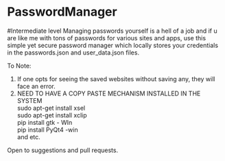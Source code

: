 # PasswordManager
#Intermediate level
Managing passwords yourself is a hell of a job and if u are like me with tons of passwords for various sites and apps, use this simple yet secure password manager which locally stores your credentials in the passwords.json and user_data.json files.

To Note:
1.  If one opts for seeing the saved websites without saving any, they will face an error.
2.  NEED TO HAVE A COPY PASTE MECHANISM INSTALLED IN THE SYSTEM <br>
    sudo apt-get install xsel <br>
    sudo apt-get install xclip <br>
    pip install gtk   - WIn <br>
    pip install PyQt4  -win <br>
    and etc. <br>
    
Open to suggestions and pull requests.
